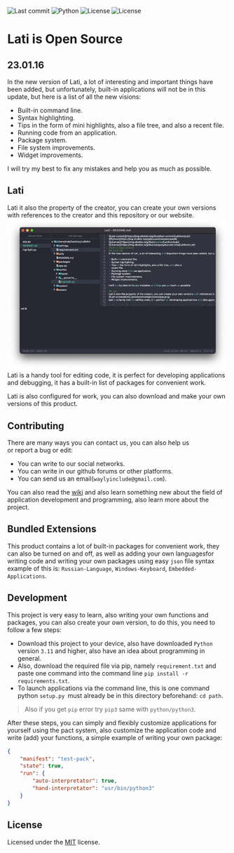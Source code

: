 ![Last commit](https://img.shields.io/github/last-commit/LatiKom/Lati)
![Python](https://img.shields.io/pypi/pyversions/autopep8)
![License](https://img.shields.io/github/license/LatiKom/Lati)
![License](https://img.shields.io/github/languages/code-size/LatiKom/Lati)
# Lati is Open Source
## 23.01.16
In the new version of Lati, a lot of interesting and important things have been added, but unfortunately, built-in applications will not be in this update, but here is a list of all the new visions:

 - Built-in command line.
 - Syntax highlighting.
 - Tips in the form of mini highlights, also a file tree, and also a
   recent file.
 - Running code from an application.
 - Package system.
 - File system improvements.
 - Widget improvements.

I will try my best to fix any mistakes and help you as much as possible.

## Lati
Lati it also the property of the creator, you can create your own versions with references to the creator and this repository or our website.
![Lati screenshot](./assets/private/pictures/app.png)
Lati is a handy tool for editing code, it is perfect for developing applications and debugging, it has a built-in list of packages for convenient work.

Lati is also configured for work, you can also download and make your own versions of this product.

## Contributing
There are many ways you can contact us, you can also help us   
or report a bug or edit:

 - You can write to our social networks.
 - You can write in our github forums or other platforms.
 - You can send us an email(```waylyinclude@gmail.com```).
 
 You can also read the [wiki](https://github.com/LatiKom/Lati/wiki/Wiki) and also learn something new about the field of application development and programming, also learn more about the project.

## Bundled Extensions
This product contains a lot of built-in packages for convenient work, they can also be turned on and off, as well as adding your own languages ​​​​for writing code and writing your own packages using easy `json` file syntax example of this is: `Russian-Language`, `Windows-Keyboard`, `Embedded-Applications`.

## Development
This project is very easy to learn, also writing your own functions and packages, you can also create your own version, to do this, you need to follow a few steps:

 - Download this project to your device, also have downloaded `Python`
   version `3.11` and higher, also have an idea about programming in
   general.
 - Also, download the required file via pip, namely `requirement.txt` and
   paste one command into the command line `pip install -r
   requirements.txt`.
 - To launch applications via the command line, this is one command
   python `setup.py `must already be in this directory beforehand: `cd
   path`.

> Also if you get `pip` error try `pip3` same with `python/python3`.
  
After these steps, you can simply and flexibly customize applications for yourself using the pact system, also customize the application code and write (add) your functions,    a simple example of writing your own package:

```json
{
    "manifest": "test-pack",
    "state": true,
    "run": {
        "auto-interpretator": true,
        "hand-interpretator": "usr/bin/python3"
    }
}
```

## License
Licensed under the [MIT](https://github.com/LatiKom/Lati/blob/main/LICENSE) license.
